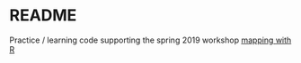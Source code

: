 README
================

<!-- Do not edit the README.md.  README.Rmd will generate README.md.  Do edit README.Rmd -->
Practice / learning code supporting the spring 2019 workshop [mapping with R](https://map-rfun.library.duke.edu/)
